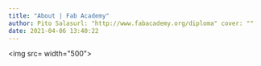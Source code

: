 ```yaml
---
title: "About | Fab Academy"
author: Pito Salasurl: "http://www.fabacademy.org/diploma" cover: "" 
date: 2021-04-06 13:40:22
---
```

<img src= width="500">


